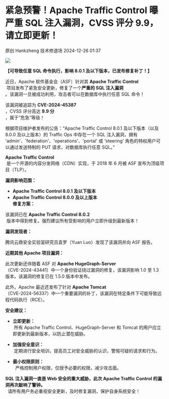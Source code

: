 #  紧急预警！Apache Traffic Control 曝严重 SQL 注入漏洞，CVSS 评分 9.9，请立即更新！   
原创 Hankzheng  技术修道场   2024-12-26 01:37  
  
![](https://mmbiz.qpic.cn/sz_mmbiz_png/wWBwsDOJT4icTqwSyiakyxoibxHbE1RhicnSgicJoicsF7b6GTH6lGEoqMLHNpibEQm3nQaWyHAAS7VnwMwLlaq9TICSw/640?wx_fmt=png&from=appmsg "")  
  
**【可导致任意 SQL 命令执行，影响 8.0.1 及以下版本，已发布修复补丁！】**  
  
近日，Apache 软件基金会（ASF）针对其 **Apache Traffic Control**  
 项目发布了紧急安全更新，修复了一个**严重的 SQL 注入漏洞**  
。该漏洞一旦被成功利用，攻击者可以在数据库中执行任意 SQL 命令！  
  
该漏洞被追踪为 **CVE-2024-45387**  
，CVSS 评分高达 **9.9 分**  
，属于“危急”等级！  
  
根据项目维护者发布的公告：“Apache Traffic Control 8.0.1 及以下版本（以及 8.0.0 及以上版本）的 Traffic Ops 中存在一个 SQL 注入漏洞，拥有 'admin'、'federation'、'operations'、'portal' 或 'steering' 角色的特权用户可以通过发送特制的 PUT 请求，对数据库执行任意 SQL。”  
  
**Apache Traffic Control**  
 是一个开源的内容分发网络（CDN）实现，于 2018 年 6 月被 ASF 宣布为顶级项目（TLP）。  
  
**漏洞影响范围：**  
- **Apache Traffic Control 8.0.1 及以下版本**  
- **Apache Traffic Control 8.0.0 及以上版本**  
**修复方案：**  
  
该漏洞已在 **Apache Traffic Control 8.0.2**  
 版本中得到修复。强烈建议所有受影响的用户立即升级到最新版本！  
  
**漏洞发现者：**  
  
腾讯云鼎安全实验室研究员袁罗（Yuan Luo）发现了该漏洞并向 ASF 报告。  
  
**近期其他 Apache 项目漏洞：**  
  
此次更新还伴随着 ASF 对 **Apache HugeGraph-Server**  
（CVE-2024-43441）中一个身份验证绕过漏洞的修复，该漏洞影响 1.0 至 1.3 版本。该漏洞的修复已在 1.5.0 版本中发布。  
  
此外，Apache 最近还发布了针对 **Apache Tomcat**  
（CVE-2024-56337）中一个重要漏洞的补丁，该漏洞在特定条件下可能导致远程代码执行（RCE）。  
  
**安全建议：**  
- **立即更新：**  
 所有 Apache Traffic Control、HugeGraph-Server 和 Tomcat 的用户应立即更新到最新版本，以防止潜在威胁。  
  
- **加强安全意识：**  
 定期进行安全培训，提高员工对安全威胁的认识，警惕可疑的请求和行为。  
  
- **最小权限原则：**  
  严格控制用户权限，仅授予必要的权限，减少攻击面。  
  
**SQL 注入漏洞一直是 Web 安全的重大威胁，此次 Apache Traffic Control 的漏洞再次敲响了警钟。**  
  请所有用户务必重视安全更新，及时修复漏洞，保护自身系统安全！  
  
  
  
